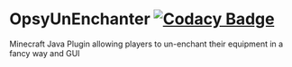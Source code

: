 # OpsyUnEnchanter [![Codacy Badge](https://api.codacy.com/project/badge/Grade/2e47e26028be470587a028a48e81986f)](https://www.codacy.com?utm_source=github.com&amp;utm_medium=referral&amp;utm_content=ZeTioZ/OpsyUnEnchanter&amp;utm_campaign=Badge_Grade)
Minecraft Java Plugin allowing players to un-enchant their equipment in a fancy way and GUI
